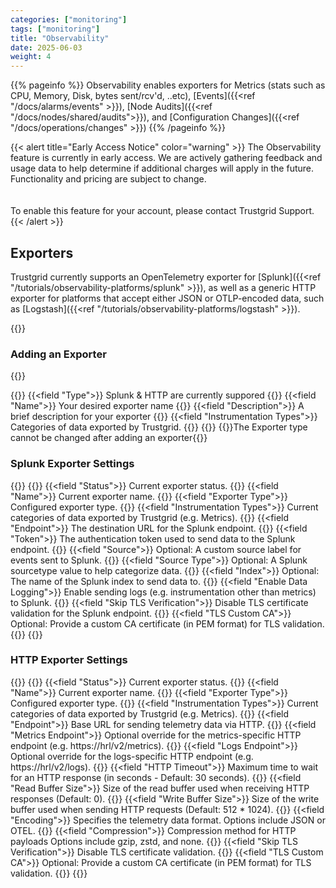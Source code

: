 ```yaml
---
categories: ["monitoring"]
tags: ["monitoring"]
title: "Observability"
date: 2025-06-03
weight: 4
---
```


{{% pageinfo %}}
Observability enables exporters for Metrics (stats such as CPU, Memory, Disk, bytes sent/rcv'd, ..etc), [Events]({{<ref "/docs/alarms/events" >}}), [Node Audits]({{<ref "/docs/nodes/shared/audits">}}), and [Configuration Changes]({{<ref "/docs/operations/changes" >}})
{{% /pageinfo %}}

{{< alert title="Early Access Notice" color="warning" >}}
The Observability feature is currently in early access. We are actively gathering feedback and usage data to help determine if additional charges will apply in the future. Functionality and pricing are subject to change.  
<br><br>
To enable this feature for your account, please contact Trustgrid Support.
{{< /alert >}}

## Exporters

Trustgrid currently supports an OpenTelemetry exporter for [Splunk]({{<ref "/tutorials/observability-platforms/splunk" >}}), as well as a generic HTTP exporter for platforms that accept either JSON or OTLP-encoded data, such as [Logstash]({{<ref "/tutorials/observability-platforms/logstash" >}}).

{{<tgimg src="observability-exporters.png" width="75%">}}

### Adding an Exporter

{{<tgimg src="create-exporter.png" width="75%">}}

{{<fields>}}
{{<field "Type">}}
Splunk & HTTP are currently suppored
{{</field >}}
{{<field "Name">}}
Your desired exporter name
{{</field>}}
{{<field "Description">}}
A brief description for your exporter
{{</field>}}
{{<field "Instrumentation Types">}}
Categories of data exported by Trustgrid.
{{</field>}}
{{</fields>}}
{{<alert>}}The Exporter type cannot be changed after adding an exporter{{</alert>}}

### Splunk Exporter Settings

{{<tgimg src="splunk-exporter.png" width="75%">}}
{{<fields>}}
{{<field "Status">}}
Current exporter status.
{{</field>}}
{{<field "Name">}}
Current exporter name.
{{</field>}}
{{<field "Exporter Type">}}
Configured exporter type.
{{</field>}}
{{<field "Instrumentation Types">}}
Current categories of data exported by Trustgrid (e.g. Metrics).
{{</field>}}
{{<field "Endpoint">}}
The destination URL for the Splunk endpoint.
{{</field>}}
{{<field "Token">}}
The authentication token used to send data to the Splunk endpoint.
{{</field>}}
{{<field "Source">}}
Optional: A custom source label for events sent to Splunk.
{{</field>}}
{{<field "Source Type">}}
Optional: A Splunk sourcetype value to help categorize data.
{{</field>}}
{{<field "Index">}}
Optional: The name of the Splunk index to send data to.
{{</field>}}
{{<field "Enable Data Logging">}}
Enable sending logs (e.g. instrumentation other than metrics) to Splunk.
{{</field>}}
{{<field "Skip TLS Verification">}}
Disable TLS certificate validation for the Splunk endpoint.
{{</field>}}
{{<field "TLS Custom CA">}}
Optional: Provide a custom CA certificate (in PEM format) for TLS validation.
{{</field>}}
{{</fields>}}

### HTTP Exporter Settings

{{<tgimg src="http-exporter.png" width="75%">}}
{{<fields>}}
{{<field "Status">}}
Current exporter status.
{{</field>}}
{{<field "Name">}}
Current exporter name.
{{</field>}}
{{<field "Exporter Type">}}
Configured exporter type.
{{</field>}}
{{<field "Instrumentation Types">}}
Current categories of data exported by Trustgrid (e.g. Metrics).
{{</field>}}
{{<field "Endpoint">}}
Base URL for sending telemetry data via HTTP.
{{</field>}}
{{<field "Metrics Endpoint">}}
Optional override for the metrics-specific HTTP endpoint (e.g. https://hrl/v2/metrics).
{{</field>}}
{{<field "Logs Endpoint">}}
Optional override for the logs-specific HTTP endpoint (e.g. https://hrl/v2/logs).
{{</field>}}
{{<field "HTTP Timeout">}}
Maximum time to wait for an HTTP response (in seconds - Default: 30 seconds).
{{</field>}}
{{<field "Read Buffer Size">}}
Size of the read buffer used when receiving HTTP responses (Default: 0).
{{</field>}}
{{<field "Write Buffer Size">}}
Size of the write buffer used when sending HTTP requests (Default: 512 \* 1024).
{{</field>}}
{{<field "Encoding">}}
Specifies the telemetry data format. Options include JSON or OTEL.
{{</field>}}
{{<field "Compression">}}
Compression method for HTTP payloads Options include gzip, zstd, and none.
{{</field>}}
{{<field "Skip TLS Verification">}}
Disable TLS certificate validation.
{{</field>}}
{{<field "TLS Custom CA">}}
Optional: Provide a custom CA certificate (in PEM format) for TLS validation.
{{</field>}}
{{</fields>}}
